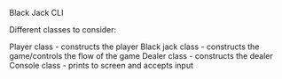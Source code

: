 Black Jack CLI 

Different classes to consider: 

Player class - constructs the player
Black jack class - constructs the game/controls the flow of the game
Dealer class - constructs the dealer
Console class - prints to screen and accepts input 


